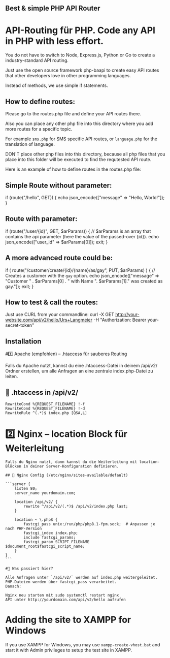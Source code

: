 ## Best & simple PHP API Router
# API-Routing für PHP. Code any API in PHP with less effort.

You do not have to switch to Node, Express.js, Python or Go to create a industry-standard API routing.

Just use the open source framework php-baapi to create easy API routes that other developers love in other programming languages.

Instead of methods, we use simple if statements.

## How to define routes:
  
  Please go to the routes.php file and define your API routes there.
  
  Also you can place any other php file into this directory where you add
  more routes for a specific topic.

  For example `sms.php` for SMS specific API routes, or `language.php` for
  the translation of language.
  
  DON'T place other php files into this directory, because all php files that
  you place into this folder will be executed to find the requtested API route.
  
  Here is an example of how to define routes in the routes.php file:
  
  Simple Route without parameter:
  -------------------------------
  
  if (route("/hello", GET)) {
     echo json_encode(["message" => "Hello, World!"]);
  }
  
  Route with parameter:
  ---------------------
  
  if (route("/user/{id}", GET, $arParams)) {
     // $arParams is an array that contains the api parameter (here the value of the passed-over {id}).
    echo json_encode(["user_id" => $arParams[0]]);
    exit;
  }

  A more advanced route could be:
  -------------------------------

  if ( route("/customer/create/{id}/{name}/as/gay", PUT, $arParams) ) {
    // Creates a customer with the `gay` option.
    echo json_encode(["message" => "Customer " . $arParams[0] . " with Name ". $arParams[1]." was created as gay."]);
    exit;
  }


## How to test & call the routes:

  Just use CURL from your commandline:
  curl -X GET http://your-website.com/api/v2/hello/Urs+Langmeier -H "Authorization: Bearer your-secret-token"


## Installation

#1️⃣ Apache (empfohlen) – .htaccess für sauberes Routing

Falls du Apache nutzt, kannst du eine .htaccess-Datei in deinem /api/v2/ Ordner erstellen, um alle Anfragen an eine zentrale index.php-Datei zu leiten.

## 📌 .htaccess in /api/v2/

```RewriteEngine On
RewriteCond %{REQUEST_FILENAME} !-f
RewriteCond %{REQUEST_FILENAME} !-d
RewriteRule ^(.*)$ index.php [QSA,L]
```

# 2️⃣ Nginx – location Block für Weiterleitung

    Falls du Nginx nutzt, dann kannst du die Weiterleitung mit location-Blöcken in deiner Server-Konfiguration definieren.

    ## 📌 Nginx Config (/etc/nginx/sites-available/default)

    ```server {
        listen 80;
        server_name yourdomain.com;
    
        location /api/v2/ {
            rewrite ^/api/v2/(.*)$ /api/v2/index.php last;
        }
    
        location ~ \.php$ {
            fastcgi_pass unix:/run/php/php8.1-fpm.sock;  # Anpassen je nach PHP-Version
            fastcgi_index index.php;
            include fastcgi_params;
            fastcgi_param SCRIPT_FILENAME $document_root$fastcgi_script_name;
        }
    }
    ```
    
    #🔹 Was passiert hier?
    
    Alle Anfragen unter `/api/v2/` werden auf index.php weitergeleitet.
    PHP-Dateien werden über fastcgi_pass verarbeitet.
    Danach:
    
    Nginx neu starten mit sudo systemctl restart nginx
    API unter http://yourdomain.com/api/v2/hello aufrufen

# Adding the site to XAMPP for Windows

If you use XAMPP for Windows, you may use `xampp-create-vhost.bat` and start it with Admin privileges
to setup the test site in XAMPP.
